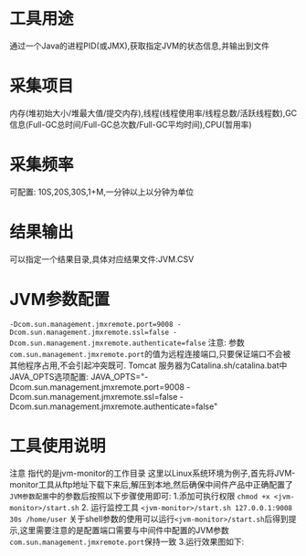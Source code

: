 # 工具用途
通过一个Java的进程PID(或JMX),获取指定JVM的状态信息,并输出到文件

# 采集项目
内存(堆初始大小/堆最大值/提交内存),线程(线程使用率/线程总数/活跃线程数),GC信息(Full-GC总时间/Full-GC总次数/Full-GC平均时间),CPU(暂用率)

# 采集频率
可配置:  10S,20S,30S,1+M,一分钟以上以分钟为单位

# 结果输出
可以指定一个结果目录,具体对应结果文件:JVM.CSV

# JVM参数配置
`-Dcom.sun.management.jmxremote.port=9008 -Dcom.sun.management.jmxremote.ssl=false -Dcom.sun.management.jmxremote.authenticate=false`
注意: 参数`com.sun.management.jmxremote.port`的值为远程连接端口,只要保证端口不会被其他程序占用,不会引起冲突既可.
Tomcat 服务器为Catalina.sh/catalina.bat中JAVA_OPTS选项配置:
JAVA_OPTS="-Dcom.sun.management.jmxremote.port=9008 -Dcom.sun.management.jmxremote.ssl=false -Dcom.sun.management.jmxremote.authenticate=false"


# 工具使用说明
注意<jvm-monitor> 指代的是jvm-monitor的工作目录
这里以Linux系统环境为例子,首先将JVM-monitor工具从ftp地址下载下来后,解压到本地,然后确保中间件产品中正确配置了`JVM参数配置`中的参数后按照以下步骤使用即可:
1.添加可执行权限
`chmod +x <jvm-monitor>/start.sh`
2. 运行监控工具
`<jvm-monitor>/start.sh 127.0.0.1:9008 30s /home/user`
关于shell参数的使用可以运行`<jvm-monitor>/start.sh`后得到提示,这里需要注意的是配置端口需要与中间件中配置的JVM参数`com.sun.management.jmxremote.port`保持一致
3.运行效果图如下:
